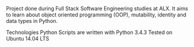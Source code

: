 Project done during Full Stack Software Engineering studies at ALX. It aims to learn about object oriented programming (OOP), mutability, identity and data types in Python.

Technologies
Python Scripts are written with Python 3.4.3
Tested on Ubuntu 14.04 LTS	

